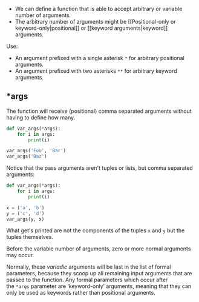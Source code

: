 - We can define a function that is able to accept arbitrary or variable number of arguments.
- The arbitrary number of arguments might be [[Positional-only or keyword-only|positional]] or [[keyword arguments|keyword]] arguments.

Use: 
- An argument prefixed with a single asterisk `*` for arbitrary positional arguments.
- An argument prefixed with two asterisks `**` for arbitrary keyword arguments.

## \*args

The function will receive (positional) comma separated arguments without having to define how many.
```Python
def var_args(*args):
	for i in args:
		print(i)

var_args('Foo', 'Bar')
var_args('Baz')
```
Notice that the pass arguments aren't tuples or lists, but comma separated arguments:
```Python
def var_args(*args):
	for i in args:
		print(i)

x = ('a', 'b')
y = ('c', 'd')
var_args(y, x)
```
What get's printed are not the components of the tuples `x` and `y` but the tuples themselves.

Before the variable number of arguments, zero or more normal arguments may occur.

Normally, these _variadic_ arguments will be last in the list of formal parameters, because they scoop up all remaining input arguments that are passed to the function. Any formal parameters which occur after the `*args` parameter are ‘keyword-only’ arguments, meaning that they can only be used as keywords rather than positional arguments.

